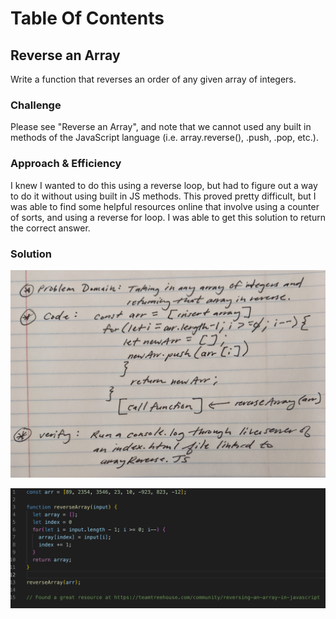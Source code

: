 # Table Of Contents

## Reverse an Array
Write a function that reverses an order of any given array of integers.  

### Challenge
Please see "Reverse an Array", and note that we cannot used any built in methods of the JavaScript language (i.e. array.reverse(), .push, .pop, etc.).

### Approach & Efficiency
I knew I wanted to do this using a reverse loop, but had to figure out a way to do it without using built in JS methods. This proved pretty difficult, but I was able to find some helpful resources online that involve using a counter of sorts, and using a reverse for loop. I was able to get this solution to return the correct answer. 

### Solution
![Whiteboarding](assets/array-reverse.png)

![VSCode Solution](assets/array-reverse-solution.png)